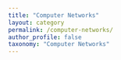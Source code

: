 ```yaml
---
title: "Computer Networks"
layout: category
permalink: /computer-networks/
author_profile: false
taxonomy: "Computer Networks"
---
```


